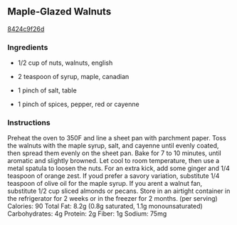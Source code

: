 ## Maple-Glazed Walnuts

[8424c9f26d](http://www.epicurious.com/recipes/food/views/maple-glazed-walnuts-379255)

### Ingredients

 - 1/2 cup of nuts, walnuts, english

 - 2 teaspoon of syrup, maple, canadian

 - 1 pinch of salt, table

 - 1 pinch of spices, pepper, red or cayenne

### Instructions

Preheat the oven to 350F and line a sheet pan with parchment paper. Toss the walnuts with the maple syrup, salt, and cayenne until evenly coated, then spread them evenly on the sheet pan. Bake for 7 to 10 minutes, until aromatic and slightly browned. Let cool to room temperature, then use a metal spatula to loosen the nuts. For an extra kick, add some ginger and 1/4 teaspoon of orange zest. If youd prefer a savory variation, substitute 1/4 teaspoon of olive oil for the maple syrup. If you arent a walnut fan, substitute 1/2 cup sliced almonds or pecans. Store in an airtight container in the refrigerator for 2 weeks or in the freezer for 2 months. (per serving) Calories: 90 Total Fat: 8.2g (0.8g saturated, 1.1g monounsaturated) Carbohydrates: 4g Protein: 2g Fiber: 1g Sodium: 75mg